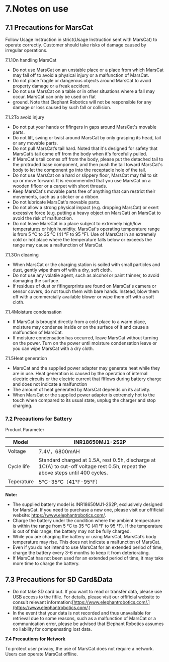 # 7.Notes on use

## 7.1 Precautions for MarsCat

Follow Usage Instruction in strict(Usage Instruction sent with MarsCat) to operate correctly. Customer should take risks of damage caused by irregular operations.

7.1.1On handling MarsCat

- Do not use MarsCat on an unstable place or a place from which MarsCat may fall off to avoid a physical injury or a malfunction of MarsCat.
- Do not place fragile or dangerous objects around MarsCat to avoid property damage or a freak accident.
- Do not use MarsCat on a table or in other situations where a fall may occur. MarsCat can only be used on flat
- ground. Note that Elephant Robotics will not be responsible for any damage or loss caused by such fall or collision.

7.1.2To avoid injury

- Do not put your hands or fifingers in gaps around MarsCat's movable parts.
- Do not lift, swing or twist around MarsCat by only grasping its head, tail or any movable parts.
- Do not pull MarsCat’s tail hard. Noted that it's designed for safety that MarsCat’s tail come off from the body when it's forcefully pulled.
- If MarsCat's tail comes off from the body, please put the detached tail to the protruded base component, and then push the tail toward MarsCat's body to let the component go into the receptacle hole of the tail.
- Do not use MarsCat on a hard or slippery floor, MarsCat may fail to sit up or move forward. It is recommended that you use MarsCat on a wooden flfloor or a carpet with short threads.
- Keep MarsCat's movable parts free of anything that can restrict their movements, such as a sticker or a ribbon.
- Do not lubricate MarsCat's movable parts.
- Do not allow a strong physical impact (e.g. dropping MarsCat) or exert excessive force (e.g. putting a heavy object on MarsCat) on MarsCat to avoid the risk of malfunction.
- Do not leave MarsCat in a place subject to extremely high/low temperatures or high humidity. MarsCat's operating temperature range is from 5 °C to 35 °C (41 °F to 95 °F). Use of MarsCat in an extremely cold or hot place where the temperature falls below or exceeds the range may cause a malfunction of MarsCat.

7.1.3On cleaning

- When MarsCat or the charging station is soiled with small particles and dust, gently wipe them off with a dry, soft cloth.
- Do not use any volatile agent, such as alcohol or paint thinner, to avoid damaging the surface.
- If residues of dust or fifingerprints are found on MarsCat's camera or sensor covers, do not touch them with bare hands. Instead, blow them off with a commercially available blower or wipe them off with a soft cloth.

7.1.4Moisture condensation

- If MarsCat is brought directly from a cold place to a warm place, moisture may condense inside or on the surface of it and cause a malfunction of MarsCat.
- If moisture condensation has occurred, leave MarsCat without turning on the power. Turn on the power until moisture condensation leave or you can wipe MarsCat with a dry cloth.

7.1.5Heat generation

- MarsCat and the supplied power adapter may generate heat while they are in use. Heat generation is caused by the operation of internal electric circuits or the electric current that flflows during battery charge and does not indicate a malfunction
- The amount of heat generated by MarsCat depends on its activity.
- When MarsCat or the supplied power adapter is extremely hot to the touch when compared to its usual state, unplug the charger and stop charging.

### 7.2 Precautions for Battery

Product Parameter

| Model      | INR18650MJ1-2S2P                                                                                                               |
| ---------- | ------------------------------------------------------------------------------------------------------------------------------ |
| Voltage    | 7.4V，6800mAH                                                                                                                  |
| Cycle life | Standard charged at 1.5A, rest 0.5h, discharge at 1C(A) to cut-off voltage rest 0.5h, repeat the above steps until 400 cycles. |
| Teperature | 5°C-35°C（41°F-95°F）                                                                                                      |

**Note:**

- The supplied battery model is INR18650MJ1-2S2P, exclusively designed for MarsCat. If you need to purchase a new one, please visit our offificial website: https://www.elephantrobotics.com/.
- Charge the battery under the condition where the ambient temperature is within the range from 5 °C to 35 °C (41 °F to 95 °F). If the temperature is out of this range, the battery may not be fully charged.
- While you are charging the battery or using MarsCat, MarsCat’s body temperature may rise. This does not indicate a malfunction of MarsCat.
- Even if you do not intend to use MarsCat for an extended period of time, charge the battery every 3-6 months to keep it from deteriorating.
- If MarsCat has not been used for an extended period of time, it may take more time to charge the battery.

## 7.3 Precautions for SD Card&Data

- Do not take SD card out. If you want to read or transfer data, please use USB access to the fifile. For details, please visit our offificial website to consult relevant information:[https://www.elephantrobotics.com/.](https://www.elephantrobotics.com/.)
- In the event that your data is not recorded and thus unavailable for retrieval due to some reasons, such as a malfunction of MarsCat or a communication error, please be advised that Elephant Robotics assumes no liability for compensating lost data.

**7.4 Precautions for Network**

To protect user privacy, the use of MarsCat does not require a network. Users can operate MarsCat offline.
